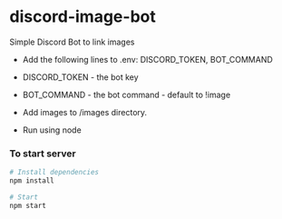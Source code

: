 # discord-image-bot
Simple Discord Bot to link images


* Add the following lines to .env: DISCORD_TOKEN, BOT_COMMAND
* DISCORD_TOKEN - the bot key
* BOT_COMMAND - the bot command - default to !image 


* Add images to /images directory.
* Run using node

### To start server

```bash
# Install dependencies
npm install

# Start 
npm start
```
